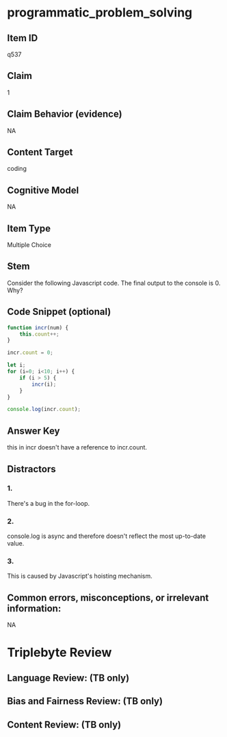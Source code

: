 # programmatic_problem_solving

## Item ID
q537

## Claim
1

## Claim Behavior (evidence)
NA

## Content Target
coding

## Cognitive Model
NA

## Item Type
Multiple Choice

## Stem
Consider the following Javascript code. The final output to the console is 0. Why?

## Code Snippet (optional)
```javascript
function incr(num) {
    this.count++;
}

incr.count = 0;

let i;
for (i=0; i<10; i++) {
    if (i > 5) {
        incr(i);
    }
}

console.log(incr.count);
```

## Answer Key
this in incr doesn't have a reference to incr.count.

## Distractors

### 1.
There's a bug in the for-loop.

### 2.
console.log is async and therefore doesn't reflect the most up-to-date value.

### 3.
This is caused by Javascript's hoisting mechanism.

## Common errors, misconceptions, or irrelevant information:
NA

# Triplebyte Review


## Language Review: (TB only)


## Bias and Fairness Review: (TB only)


## Content Review: (TB only)

